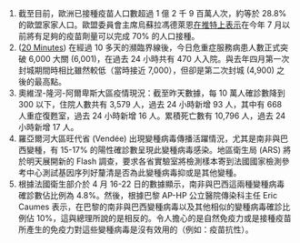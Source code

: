 1. 截至目前，歐洲已接種疫苗人口數超過 1 億 2 千 9 百萬人次，約等於 28.8% 的歐盟家家人口。歐盟委員會主席烏蘇拉馮德萊恩[在推特上表示](https://bit.ly/32SN0TP)在今年 7 月以前將有足夠的疫苗劑量可以完成 70% 的人口接種。
1. ([20 Minutes](https://bit.ly/3sRdyiU)) 在經過 10 多天的瀕臨界線後，今日危重症服務病患人數正式突破 6,000 大關 (6,001)，在過去 24 小時共有 470 人入院。與去年四月第一次封城期間時相比雖然較低（當時接近 7,000），但卻是第二次封城 (4,900) 之後的最高點。
1. 奧維涅-隆河-阿爾卑斯大區疫情現況：截至昨天數據，每 10 萬人確診數降到 300 以下，住院人數共有 3,579 人，過去 24 小時新增 93 人，其中有 668 人重症復甦室，過去 24 小時新增 16 人。累積死亡數有 10,796 人，過去 24 小時新增 17 人。
1. 羅亞爾河大區旺代省 (Vendée) 出現變種病毒傳播活躍情況，尤其是南非與巴西變種，有 15-17% 的陽性確診數呈現此變種病毒感染。地區衛生局 (ARS) 將於明天展開新的 Flash 調查，要求各省實驗室將檢測樣本寄到法國國家檢測參考中心測試基因序列好釐清是否為此變種病毒抑或是其他變種。
1. 根據法國衛生部介於 4 月 16-22 日的數據顯示，南非與巴西這兩種變種病毒確診數佔比例為 4.8%。然後，根據巴黎 AP-HP 公立醫院傳染科主任 Eric Caumes 表示，在巴黎的南非與巴西變種病毒以及其他相似的變種病毒確診比例佔 10%，這與總理所說的是相反的。令人擔心的是自然免疫力或是接種疫苗所產生的免疫力對這些變種病毒是沒有效用的（例如：疫苗抗性）。
